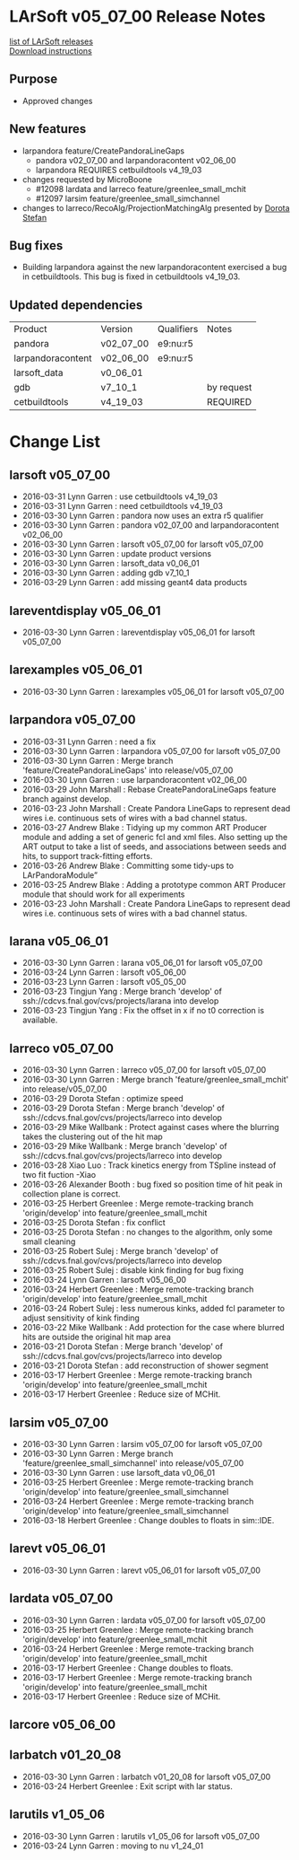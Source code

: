 # LArSoft v05_07_00 Release Notes



[list of LArSoft releases](LArSoft_release_list)  
[Download instructions](https://scisoft.fnal.gov/scisoft/bundles/larsoft/v05_07_00/larsoft-v05_07_00.html)

## Purpose

-   Approved changes

## New features

-   larpandora feature/CreatePandoraLineGaps
    -   pandora v02_07_00 and larpandoracontent v02_06_00
    -   larpandora REQUIRES cetbuildtools v4_19_03
-   changes requested by MicroBoone
    -   \#12098 lardata and larreco feature/greenlee_small_mchit
    -   \#12097 larsim feature/greenlee_small_simchannel
-   changes to larreco/RecoAlg/ProjectionMatchingAlg presented by [Dorota Stefan](https://indico.fnal.gov/getFile.py/access?contribId=6&amp;resId=0&amp;materialId=slides&amp;confId=11793)

## Bug fixes

-   Building larpandora against the new larpandoracontent exercised a bug in cetbuildtools. This bug is fixed in cetbuildtools v4_19_03.

## Updated dependencies

|                   |           |            |            |
|-------------------|-----------|------------|------------|
| Product           | Version   | Qualifiers | Notes      |
| pandora           | v02_07_00 | e9:nu:r5   |            |
| larpandoracontent | v02_06_00 | e9:nu:r5   |            |
| larsoft_data      | v0_06_01  |            |            |
| gdb               | v7_10_1   |            | by request |
| cetbuildtools     | v4_19_03  |            | REQUIRED   |

# Change List

## larsoft v05_07_00

-   2016-03-31 Lynn Garren : use cetbuildtools v4_19_03
-   2016-03-31 Lynn Garren : need cetbuildtools v4_19_03
-   2016-03-30 Lynn Garren : pandora now uses an extra r5 qualifier
-   2016-03-30 Lynn Garren : pandora v02_07_00 and larpandoracontent v02_06_00
-   2016-03-30 Lynn Garren : larsoft v05_07_00 for larsoft v05_07_00
-   2016-03-30 Lynn Garren : update product versions
-   2016-03-30 Lynn Garren : larsoft_data v0_06_01
-   2016-03-30 Lynn Garren : adding gdb v7_10_1
-   2016-03-29 Lynn Garren : add missing geant4 data products

## lareventdisplay v05_06_01

-   2016-03-30 Lynn Garren : lareventdisplay v05_06_01 for larsoft v05_07_00

## larexamples v05_06_01

-   2016-03-30 Lynn Garren : larexamples v05_06_01 for larsoft v05_07_00

## larpandora v05_07_00

-   2016-03-31 Lynn Garren : need a fix
-   2016-03-30 Lynn Garren : larpandora v05_07_00 for larsoft v05_07_00
-   2016-03-30 Lynn Garren : Merge branch 'feature/CreatePandoraLineGaps' into release/v05_07_00
-   2016-03-30 Lynn Garren : use larpandoracontent v02_06_00
-   2016-03-29 John Marshall : Rebase CreatePandoraLineGaps feature branch against develop.
-   2016-03-23 John Marshall : Create Pandora LineGaps to represent dead wires i.e. continuous sets of wires with a bad channel status.
-   2016-03-27 Andrew Blake : Tidying up my common ART Producer module and adding a set of generic fcl and xml files. Also setting up the ART output to take a list of seeds, and associations between seeds and hits, to support track-fitting efforts.
-   2016-03-26 Andrew Blake : Committing some tidy-ups to LArPandoraModule”
-   2016-03-25 Andrew Blake : Adding a prototype common ART Producer module that should work for all experiments
-   2016-03-23 John Marshall : Create Pandora LineGaps to represent dead wires i.e. continuous sets of wires with a bad channel status.

## larana v05_06_01

-   2016-03-30 Lynn Garren : larana v05_06_01 for larsoft v05_07_00
-   2016-03-24 Lynn Garren : larsoft v05_06_00
-   2016-03-23 Lynn Garren : larsoft v05_05_00
-   2016-03-23 Tingjun Yang : Merge branch 'develop' of ssh://cdcvs.fnal.gov/cvs/projects/larana into develop
-   2016-03-23 Tingjun Yang : Fix the offset in x if no t0 correction is available.

## larreco v05_07_00

-   2016-03-30 Lynn Garren : larreco v05_07_00 for larsoft v05_07_00
-   2016-03-30 Lynn Garren : Merge branch 'feature/greenlee_small_mchit' into release/v05_07_00
-   2016-03-29 Dorota Stefan : optimize speed
-   2016-03-29 Dorota Stefan : Merge branch 'develop' of ssh://cdcvs.fnal.gov/cvs/projects/larreco into develop
-   2016-03-29 Mike Wallbank : Protect against cases where the blurring takes the clustering out of the hit map
-   2016-03-29 Mike Wallbank : Merge branch 'develop' of ssh://cdcvs.fnal.gov/cvs/projects/larreco into develop
-   2016-03-28 Xiao Luo : Track kinetics energy from TSpline instead of two fit fuction -Xiao
-   2016-03-26 Alexander Booth : bug fixed so position time of hit peak in collection plane is correct.
-   2016-03-25 Herbert Greenlee : Merge remote-tracking branch 'origin/develop' into feature/greenlee_small_mchit
-   2016-03-25 Dorota Stefan : fix conflict
-   2016-03-25 Dorota Stefan : no changes to the algorithm, only some small cleaning
-   2016-03-25 Robert Sulej : Merge branch 'develop' of ssh://cdcvs.fnal.gov/cvs/projects/larreco into develop
-   2016-03-25 Robert Sulej : disable kink finding for bug fixing
-   2016-03-24 Lynn Garren : larsoft v05_06_00
-   2016-03-24 Herbert Greenlee : Merge remote-tracking branch 'origin/develop' into feature/greenlee_small_mchit
-   2016-03-24 Robert Sulej : less numerous kinks, added fcl parameter to adjust sensitivity of kink finding
-   2016-03-22 Mike Wallbank : Add protection for the case where blurred hits are outside the original hit map area
-   2016-03-21 Dorota Stefan : Merge branch 'develop' of ssh://cdcvs.fnal.gov/cvs/projects/larreco into develop
-   2016-03-21 Dorota Stefan : add reconstruction of shower segment
-   2016-03-17 Herbert Greenlee : Merge remote-tracking branch 'origin/develop' into feature/greenlee_small_mchit
-   2016-03-17 Herbert Greenlee : Reduce size of MCHit.

## larsim v05_07_00

-   2016-03-30 Lynn Garren : larsim v05_07_00 for larsoft v05_07_00
-   2016-03-30 Lynn Garren : Merge branch 'feature/greenlee_small_simchannel' into release/v05_07_00
-   2016-03-30 Lynn Garren : use larsoft_data v0_06_01
-   2016-03-25 Herbert Greenlee : Merge remote-tracking branch 'origin/develop' into feature/greenlee_small_simchannel
-   2016-03-24 Herbert Greenlee : Merge remote-tracking branch 'origin/develop' into feature/greenlee_small_simchannel
-   2016-03-18 Herbert Greenlee : Change doubles to floats in sim::IDE.

## larevt v05_06_01

-   2016-03-30 Lynn Garren : larevt v05_06_01 for larsoft v05_07_00

## lardata v05_07_00

-   2016-03-30 Lynn Garren : lardata v05_07_00 for larsoft v05_07_00
-   2016-03-25 Herbert Greenlee : Merge remote-tracking branch 'origin/develop' into feature/greenlee_small_mchit
-   2016-03-24 Herbert Greenlee : Merge remote-tracking branch 'origin/develop' into feature/greenlee_small_mchit
-   2016-03-17 Herbert Greenlee : Change doubles to floats.
-   2016-03-17 Herbert Greenlee : Merge remote-tracking branch 'origin/develop' into feature/greenlee_small_mchit
-   2016-03-17 Herbert Greenlee : Reduce size of MCHit.

## larcore v05_06_00

## larbatch v01_20_08

-   2016-03-30 Lynn Garren : larbatch v01_20_08 for larsoft v05_07_00
-   2016-03-24 Herbert Greenlee : Exit script with lar status.

## larutils v1_05_06

-   2016-03-30 Lynn Garren : larutils v1_05_06 for larsoft v05_07_00
-   2016-03-24 Lynn Garren : moving to nu v1_24_01
